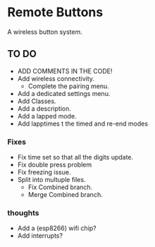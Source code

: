# Remote Buttons
 A wireless button system.


## TO DO

* ADD COMMENTS IN THE CODE!
* Add wireless connectivity.
  * Complete the pairing menu.
* Add a dedicated settings menu.
* Add Classes.
* Add a description.
* Add a lapped mode.
* Add lapptimes t the timed and re-end modes

### Fixes
* Fix time set so that all the digits update.
* Fix double press problem
* Fix freezing issue.
* Split into multuple files.
  * Fix Combined branch.
  * Merge Combined branch.


### thoughts
* Add a (esp8266) wifi chip?
* Add interrupts?

